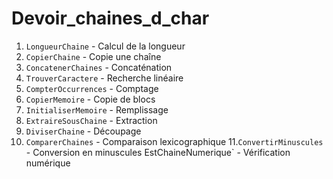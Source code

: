 # Devoir_chaines_d_char
1. `LongueurChaine` - Calcul de la longueur
2. `CopierChaine` - Copie une chaîne
3. `ConcatenerChaines` - Concaténation
4. `TrouverCaractere` - Recherche linéaire
5. `CompterOccurrences` - Comptage
6. `CopierMemoire` - Copie de blocs
7. `InitialiserMemoire` - Remplissage
8. `ExtraireSousChaine` - Extraction
9. `DiviserChaine` - Découpage
10. `ComparerChaines` - Comparaison lexicographique
11.`ConvertirMinuscules` - Conversion en minuscules
EstChaineNumerique` - Vérification numérique 
